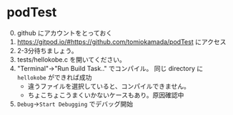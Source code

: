 # podTest

0. github にアカウントをとっておく
1. https://gitpod.io/#https://github.com/tomiokamada/podTest にアクセス
2. 2-3分待ちましょう。
3. tests/hellokobe.c を開いてください。
4. "Terminal"->"Run Build Task.." でコンパイル。 同じ directory に `hellokobe` ができれば成功
   * 違うファイルを選択していると、コンパイルできません。
   * ちょこちょこうまくいかないケースもあり。原因確認中
5. `Debug`->`Start Debugging` でデバッグ開始


